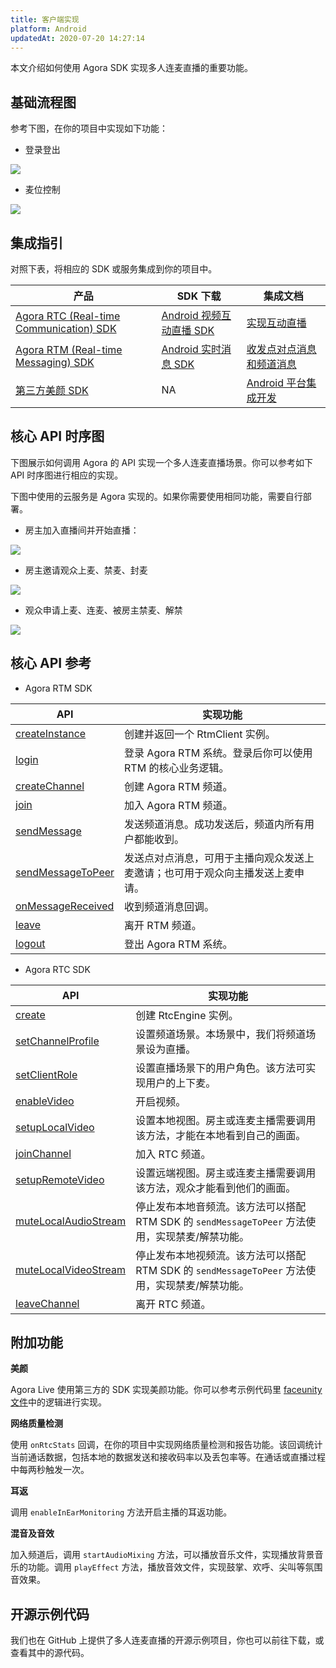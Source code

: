```yaml
---
title: 客户端实现
platform: Android
updatedAt: 2020-07-20 14:27:14
---
```


本文介绍如何使用 Agora SDK 实现多人连麦直播的重要功能。

## 基础流程图

参考下图，在你的项目中实现如下功能：

- 登录登出

![](https://web-cdn.agora.io/docs-files/1592882896382)

- 麦位控制

![](https://web-cdn.agora.io/docs-files/1594289642836)

## 集成指引

对照下表，将相应的 SDK 或服务集成到你的项目中。

| 产品                                                                                                                              | SDK 下载                                                                        | 集成文档                                                                                                    |
| --------------------------------------------------------------------------------------------------------------------------------- | ------------------------------------------------------------------------------- | ----------------------------------------------------------------------------------------------------------- |
| [Agora RTC (Real-time Communication) SDK](https://docs.agora.io/cn/Interactive%20Broadcast/product_live?platform=All%20Platforms) | [Android 视频互动直播 SDK](https://docs.agora.io/cn/Agora%20Platform/downloads) | [实现互动直播](https://docs.agora.io/cn/Interactive%20Broadcast/start_live_android?platform=Android)        |
| [Agora RTM (Real-time Messaging) SDK](https://docs.agora.io/cn/Real-time-Messaging/product_rtm?platform=All%20Platforms)          | [Android 实时消息 SDK](https://docs.agora.io/cn/Real-time-Messaging/downloads)  | [收发点对点消息和频道消息](https://docs.agora.io/cn/Real-time-Messaging/messaging_android?platform=Android) |
| [第三方美颜 SDK](https://www.faceunity.com/#/developindex)                                                                        | NA                                                                              | [Android 平台集成开发](https://www.faceunity.com/docs_develop/#/markdown/integrate/flow_an)                 |

## 核心 API 时序图

下图展示如何调用 Agora 的 API 实现一个多人连麦直播场景。你可以参考如下 API 时序图进行相应的实现。

<div class="alert note">下图中使用的云服务是 Agora 实现的。如果你需要使用相同功能，需要自行部署。</div>

- 房主加入直播间并开始直播：

![](https://web-cdn.agora.io/docs-files/1593499556398)

- 房主邀请观众上麦、禁麦、封麦

![](https://web-cdn.agora.io/docs-files/1594121169762)

- 观众申请上麦、连麦、被房主禁麦、解禁

![](https://web-cdn.agora.io/docs-files/1594277976381)

## 核心 API 参考

- Agora RTM SDK

| API                                                                                                                                                                                   | 实现功能                                                                       |
| ------------------------------------------------------------------------------------------------------------------------------------------------------------------------------------- | ------------------------------------------------------------------------------ |
| [createInstance](https://docs.agora.io/cn/Real-time-Messaging/API%20Reference/RTM_java/classio_1_1agora_1_1rtm_1_1_rtm_client.html#a6411640143c4d0d0cd9481937b754dbf)                 | 创建并返回一个 RtmClient 实例。                                                |
| [login](https://docs.agora.io/cn/Real-time-Messaging/API%20Reference/RTM_java/classio_1_1agora_1_1rtm_1_1_rtm_client.html#a995bb1b1bbfc169ee4248bd37e67b24a)                          | 登录 Agora RTM 系统。登录后你可以使用 RTM 的核心业务逻辑。                     |
| [createChannel](https://docs.agora.io/cn/Real-time-Messaging/API%20Reference/RTM_java/classio_1_1agora_1_1rtm_1_1_rtm_client.html#a95ebbd1a1d902572b444fef7853f335a)                  | 创建 Agora RTM 频道。                                                          |
| [join](https://docs.agora.io/cn/Real-time-Messaging/API%20Reference/RTM_java/classio_1_1agora_1_1rtm_1_1_rtm_channel.html#ad7b321869aac2822b3f88f8c01ce0d40)                          | 加入 Agora RTM 频道。                                                          |
| [sendMessage](https://docs.agora.io/cn/Real-time-Messaging/API%20Reference/RTM_java/classio_1_1agora_1_1rtm_1_1_rtm_channel.html#a6e16eb0e062953980a92e10b0baec235)                   | 发送频道消息。成功发送后，频道内所有用户都能收到。                             |
| [sendMessageToPeer](https://docs.agora.io/cn/Real-time-Messaging/API%20Reference/RTM_java/classio_1_1agora_1_1rtm_1_1_rtm_client.html#a729079805644b3307297fb2e902ab4c9)              | 发送点对点消息，可用于主播向观众发送上麦邀请；也可用于观众向主播发送上麦申请。 |
| [onMessageReceived](https://docs.agora.io/cn/Real-time-Messaging/API%20Reference/RTM_java/interfaceio_1_1agora_1_1rtm_1_1_rtm_client_listener.html#af760814981718fb31d88acb8251d19b6) | 收到频道消息回调。                                                             |
| [leave](https://docs.agora.io/cn/Real-time-Messaging/API%20Reference/RTM_java/classio_1_1agora_1_1rtm_1_1_rtm_channel.html#a9e0b6aad17bfceb3c9c939351a467d14)                         | 离开 RTM 频道。                                                                |
| [logout](https://docs.agora.io/cn/Real-time-Messaging/API%20Reference/RTM_java/classio_1_1agora_1_1rtm_1_1_rtm_client.html#a6f5695854e251ddd4ba05547ab47b317)                         | 登出 Agora RTM 系统。                                                          |

- Agora RTC SDK

| API                                                                                                                                                                                                                                      | 实现功能                                                                                        |
| ---------------------------------------------------------------------------------------------------------------------------------------------------------------------------------------------------------------------------------------- | ----------------------------------------------------------------------------------------------- |
| [create](https://docs.agora.io/cn/Interactive%20Broadcast/API%20Reference/java/classio_1_1agora_1_1rtc_1_1_rtc_engine.html#a35466f690d0a9332f24ea8280021d5ed)                                                                            | 创建 RtcEngine 实例。                                                                           |
| [setChannelProfile](https://docs.agora.io/cn/Interactive%20Broadcast/API%20Reference/java/classio_1_1agora_1_1rtc_1_1_rtc_engine.html#a1bfb76eb4365b8b97648c3d1b69f2bd6)                                                                 | 设置频道场景。本场景中，我们将频道场景设为直播。                                                |
| [setClientRole](https://docs.agora.io/cn/Interactive%20Broadcast/API%20Reference/java/classio_1_1agora_1_1rtc_1_1_rtc_engine.html#aa2affa28a23d44d18b6889fba03f47ec)                                                                     | 设置直播场景下的用户角色。该方法可实现用户的上下麦。                                            |
| [enableVideo](https://docs.agora.io/cn/Interactive%20Broadcast/API%20Reference/java/classio_1_1agora_1_1rtc_1_1_rtc_engine.html#a99ae52334d3fa255dfcb384b78b91c52)                                                                       | 开启视频。                                                                                      |
| [setupLocalVideo](https://docs.agora.io/cn/Interactive%20Broadcast/API%20Reference/java/classio_1_1agora_1_1rtc_1_1_rtc_engine.html#a1fa43a5ce24196e840bcb1062cadbf23)                                                                   | 设置本地视图。房主或连麦主播需要调用该方法，才能在本地看到自己的画面。                          |
| [joinChannel](https://docs.agora.io/cn/Interactive%20Broadcast/API%20Reference/java/classio_1_1agora_1_1rtc_1_1_rtc_engine.html#a8b308c9102c08cb8dafb4672af1a3b4c)                                                                       | 加入 RTC 频道。                                                                                 |
| [setupRemoteVideo](https://docs.agora.io/cn/Interactive%20Broadcast/API%20Reference/java/classio_1_1agora_1_1rtc_1_1_rtc_engine.html#a0e9f693c9bc2ccb91554c2c7dc6b7140)                                                                  | 设置远端视图。房主或连麦主播需要调用该方法，观众才能看到他们的画面。                            |
| [muteLocalAudioStream](https://docs.agora.io/cn/Interactive%20Broadcast/API%20Reference/java/classio_1_1agora_1_1rtc_1_1_rtc_engine.html?&_ga=2.144305526.2109159719.1594021857-1969480941.1589793536#a838a04b744e6fb53bd1548d30bff1302) | 停止发布本地音频流。该方法可以搭配 RTM SDK 的 `sendMessageToPeer` 方法使用，实现禁麦/解禁功能。 |
| [muteLocalVideoStream](https://docs.agora.io/cn/Interactive%20Broadcast/API%20Reference/java/classio_1_1agora_1_1rtc_1_1_rtc_engine.html?&_ga=2.144305526.2109159719.1594021857-1969480941.1589793536#a949cd7044eec55ffd0b63ad3004db756) | 停止发布本地视频流。该方法可以搭配 RTM SDK 的 `sendMessageToPeer` 方法使用，实现禁麦/解禁功能。 |
| [leaveChannel](https://docs.agora.io/cn/Interactive%20Broadcast/API%20Reference/java/classio_1_1agora_1_1rtc_1_1_rtc_engine.html#a2929e4a46d5342b68d0deb552c29d597)                                                                      | 离开 RTC 频道。                                                                                 |

## 附加功能

**美颜**

Agora Live 使用第三方的 SDK 实现美颜功能。你可以参考示例代码里 [faceunity 文件](https://github.com/AgoraIO-Usecase/AgoraLive/blob/dev/android/AgoraLive-Android/faceunity/src/main/java/com/faceunity)中的逻辑进行实现。

**网络质量检测**

使用 `onRtcStats` 回调，在你的项目中实现网络质量检测和报告功能。该回调统计当前通话数据，包括本地的数据发送和接收码率以及丢包率等。在通话或直播过程中每两秒触发一次。

**耳返**

调用 `enableInEarMonitoring` 方法开启主播的耳返功能。

**混音及音效**

加入频道后，调用 `startAudioMixing` 方法，可以播放音乐文件，实现播放背景音乐的功能。调用 `playEffect` 方法，播放音效文件，实现鼓掌、欢呼、尖叫等氛围音效果。

## 开源示例代码

我们也在 GitHub 上提供了多人连麦直播的开源示例项目，你也可以前往下载，或查看其中的源代码。
